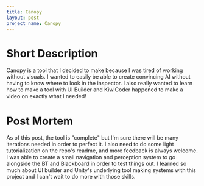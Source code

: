 ```yaml
---
title: Canopy
layout: post
project_name: Canopy
---
```


# Short Description
Canopy is a tool that I decided to make because I was tired of working without visuals. I wanted to easily be able to create convincing AI without having to know where to look in the inspector. I also really wanted to learn how to make a tool with UI Builder and KiwiCoder happened to make a video on exactly what I needed!
# Post Mortem
As of this post, the tool is "complete" but I'm sure there will be many iterations needed in order to perfect it. I also need to do some light tutorialization on the repo's readme, and more feedback is always welcome. I was able to create a small navigation and perception system to go alongside the BT and Blackboard in order to test things out. I learned so much about UI builder and Unity's underlying tool making systems with this project and I can't wait to do more with those skills.